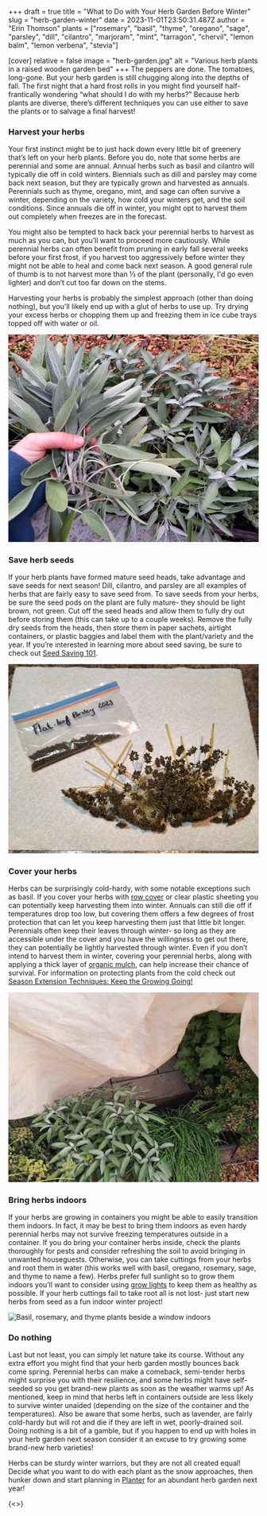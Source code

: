+++
draft = true
title = "What to Do with Your Herb Garden Before Winter"
slug = "herb-garden-winter"
date = 2023-11-01T23:50:31.487Z
author = "Erin Thomson"
plants = ["rosemary", "basil", "thyme", "oregano", "sage", "parsley", "dill", "cilantro", "marjoram", "mint", "tarragon", "chervil", "lemon balm", "lemon verbena", "stevia"]

[cover]
relative = false
image = "herb-garden.jpg"
alt = "Various herb plants in a raised wooden garden bed"
+++
The peppers are done. The tomatoes, long-gone. But your herb garden is still chugging along into the depths of fall. The first night that a hard frost rolls in you might find yourself half-frantically wondering “what should I do with my herbs?” Because herb plants are diverse, there’s different techniques you can use either to save the plants or to salvage a final harvest!

### Harvest your herbs

Your first instinct might be to just hack down every little bit of greenery that’s left on your herb plants. Before you do, note that some herbs are perennial and some are annual. Annual herbs such as basil and cilantro will typically die off in cold winters. Biennials such as dill and parsley may come back next season, but they are typically grown and harvested as annuals. Perennials such as thyme, oregano, mint, and sage can often survive a winter, depending on the variety, how cold your winters get, and the soil conditions. Since annuals die off in winter, you might opt to harvest them out completely when freezes are in the forecast.

You might also be tempted to hack back your perennial herbs to harvest as much as you can, but you’ll want to proceed more cautiously. While perennial herbs can often benefit from pruning in early fall several weeks before your first frost, if you harvest too aggressively before winter they might not be able to heal and come back next season. A good general rule of thumb is to not harvest more than ⅓ of the plant (personally, I'd go even lighter) and don’t cut too far down on the stems.

Harvesting your herbs is probably the simplest approach (other than doing nothing), but you'll likely end up with a glut of herbs to use up. Try drying your excess herbs or chopping them up and freezing them in ice cube trays topped off with water or oil.

![A hand holding harvested sage with a sage plant in the background](sage-harvest.jpg)

### Save herb seeds

If your herb plants have formed mature seed heads, take advantage and save seeds for next season! Dill, cilantro, and parsley are all examples of herbs that are fairly easy to save seed from. To save seeds from your herbs, be sure the seed pods on the plant are fully mature- they should be light brown, not green. Cut off the seed heads and allow them to fully dry out before storing them (this can take up to a couple weeks). Remove the fully dry seeds from the heads, then store them in paper sachets, airtight containers, or plastic baggies and label them with the plant/variety and the year. If you’re interested in learning more about seed saving, be sure to check out [Seed Saving 101](https://blog.planter.garden/posts/seed-saving-101/).

![Parsley seed in a labelled plastic baggie placed beside parsley seed heads](parsley-seed.jpg)

### Cover your herbs

Herbs can be surprisingly cold-hardy, with some notable exceptions such as basil. If you cover your herbs with [row cover](https://www.amazon.com/s?k=row+cover+frost+protection) or clear plastic sheeting you can potentially keep harvesting them into winter. Annuals can still die off if temperatures drop too low, but covering them offers a few degrees of frost protection that can let you keep harvesting them just that little bit longer. Perennials often keep their leaves through winter- so long as they are accessible under the cover and you have the willingness to get out there, they can potentially be lightly harvested through winter. Even if you don’t intend to harvest them in winter, covering your perennial herbs, along with applying a thick layer of [organic mulch](https://blog.planter.garden/posts/mulching-a-must-for-your-garden/), can help increase their chance of survival. For information on protecting plants from the cold check out [Season Extension Techniques: Keep the Growing Going!](https://blog.planter.garden/posts/season-extension/)

![Herb plants underneath plastic covering](herbs-covered.jpg)

### Bring herbs indoors

If your herbs are growing in containers you might be able to easily transition them indoors. In fact, it may be best to bring them indoors as even hardy perennial herbs may not survive freezing temperatures outside in a container. If you do bring your container herbs inside, check the plants thoroughly for pests and consider refreshing the soil to avoid bringing in unwanted houseguests. Otherwise, you can take cuttings from your herbs and root them in water (this works well with basil, oregano, rosemary, sage, and thyme to name a few). Herbs prefer full sunlight so to grow them indoors you’ll want to consider using [grow lights](https://www.amazon.com/s?k=grow+lights) to keep them as healthy as possible. If your herb cuttings fail to take root all is not lost- just start new herbs from seed as a fun indoor winter project!

![Basil, rosemary, and thyme plants beside a window indoors](indoor-herbs.jpg)

### Do nothing

Last but not least, you can simply let nature take its course. Without any extra effort you might find that your herb garden mostly bounces back come spring. Perennial herbs can make a comeback, semi-tender herbs might surprise you with their resilience, and some herbs might have self-seeded so you get brand-new plants as soon as the weather warms up! As mentioned, keep in mind that herbs left in containers outside are less likely to survive winter unaided (depending on the size of the container and the temperatures). Also be aware that some herbs, such as lavender, are fairly cold-hardy but will rot and die if they are left in wet, poorly-drained soil. Doing nothing is a bit of a gamble, but if you happen to end up with holes in your herb garden next season consider it an excuse to try growing some brand-new herb varieties!

Herbs can be sturdy winter warriors, but they are not all created equal! Decide what you want to do with each plant as the snow approaches, then hunker down and start planning in [Planter](https://planter.garden/gardens) for an abundant herb garden next year!

{<<affiliate>>}